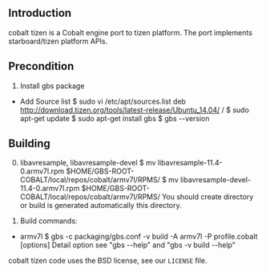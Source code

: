 ## Introduction

cobalt tizen is a Cobalt engine port to tizen platform. The port
implements starboard/tizen platform APIs.

## Precondition

1. Install gbs package
  - Add Source list
    $ sudo vi /etc/apt/sources.list
      deb http://download.tizen.org/tools/latest-release/Ubuntu_14.04/ /
    $ sudo apt-get update
    $ sudo apt-get install gbs
    $ gbs --version
	
## Building

0. libavresample, libavresample-devel
    $ mv libavresample-11.4-0.armv7l.rpm $HOME/GBS-ROOT-COBALT/local/repos/cobalt/armv7l/RPMS/
	$ mv libavresample-devel-11.4-0.armv7l.rpm $HOME/GBS-ROOT-COBALT/local/repos/cobalt/armv7l/RPMS/
      You should create directory or build is generated automatically this directory.

1. Build commands:
  * armv7l
    $ gbs -c packaging/gbs.conf -v build -A armv7l -P profile.cobalt [options]
    Detail option see "gbs --help" and "gbs -v build --help"

cobalt tizen code uses the BSD license, see our `LICENSE` file.